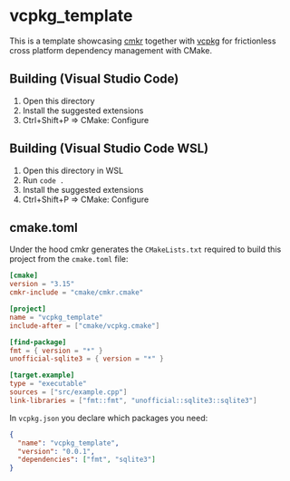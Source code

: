 # vcpkg_template

This is a template showcasing [cmkr](https://github.com/build-cpp/cmkr) together with [vcpkg](https://github.com/microsoft/vcpkg) for frictionless cross platform dependency management with CMake.

## Building (Visual Studio Code)

1. Open this directory
2. Install the suggested extensions
3. Ctrl+Shift+P => CMake: Configure

## Building (Visual Studio Code WSL)

1. Open this directory in WSL
2. Run `code .`
3. Install the suggested extensions
4. Ctrl+Shift+P => CMake: Configure

## cmake.toml

Under the hood cmkr generates the `CMakeLists.txt` required to build this project from the `cmake.toml` file:

```toml
[cmake]
version = "3.15"
cmkr-include = "cmake/cmkr.cmake"

[project]
name = "vcpkg_template"
include-after = ["cmake/vcpkg.cmake"]

[find-package]
fmt = { version = "*" }
unofficial-sqlite3 = { version = "*" }

[target.example]
type = "executable"
sources = ["src/example.cpp"]
link-libraries = ["fmt::fmt", "unofficial::sqlite3::sqlite3"]
```

In `vcpkg.json` you declare which packages you need:

```json
{
  "name": "vcpkg_template",
  "version": "0.0.1",
  "dependencies": ["fmt", "sqlite3"]
}
```

